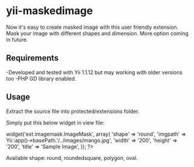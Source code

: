 yii-maskedimage
===============

Now it's easy to create masked image with this user friendly extension. Mask your image with different shapes and dimension. More option coming in future.

Requirements
------------

-Developed and tested with Yii 1.1.12 but may working with older versions too 
-PHP GD library enabled.

Usage 
--------

Extract the source file into protected/extensions folder.

Simply put this below widget in view file:

<?php $this->widget('ext.imagemask.ImageMask', array(
    'shape' => 'round',
    'imgpath' => Yii::app()->basePath.'/../images/mango.jpg',
    'width' => '200',
    'height' => '200',
    'title' => 'Sample Image',
    )); ?>
    
Available shape: round, roundedsquare, polygon, oval.
